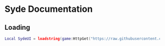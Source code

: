 # Syde Documentation

## Loading

```lua
Local SydeUI = loadstring(game:HttpGet("https://raw.githubusercontent.com/yarrosvault/syde/refs/heads/main/source",true))()

